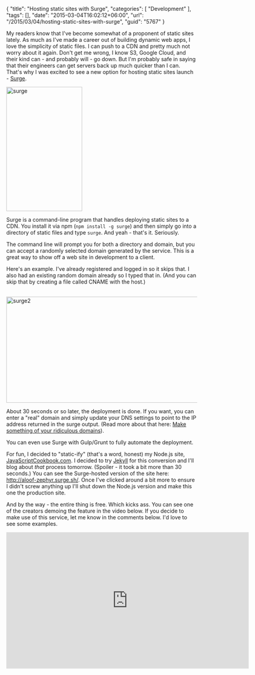 {
	"title": "Hosting static sites with Surge",
	"categories": [
		"Development"
	],
	"tags": [],
	"date": "2015-03-04T16:02:12+06:00",
	"url": "/2015/03/04/hosting-static-sites-with-surge",
	"guid": "5767"
}

My readers know that I've become somewhat of a proponent of static sites lately. As much as I've made a career out of building dynamic web apps, I love the simplicity of static files. I can push to a CDN and pretty much not worry about it again. Don't get me wrong, I know S3, Google Cloud, and their kind can - and probably will - go down. But I'm probably safe in saying that their engineers can get servers back up much quicker than I can. That's why I was excited to see a new option for hosting static sites launch - <a href="http://surge.sh">Surge</a>.

<!--more-->

<a href="http://www.raymondcamden.com/wp-content/uploads/2015/03/surge.png"><img src="https://static.raymondcamden.com/images/wp-content/uploads/2015/03/surge.png" alt="surge" width="200" height="328" class="alignleft size-full wp-image-5769" /></a>

Surge is a command-line program that handles deploying static sites to a CDN. You install it via npm (<code>npm install -g surge</code>) and then simply go into a directory of static files and type <code>surge</code>. And yeah - that's it. Seriously. 

The command line will prompt you for both a directory and domain, but you can accept a randomly selected domain generated by the service. This is a great way to show off a web site in development to a client.

Here's an example. I've already registered and logged in so it skips that. I also had an existing random domain already so I typed that in. (And you can skip that by creating a file called CNAME with the host.) 

<br clear="all">
<a href="http://www.raymondcamden.com/wp-content/uploads/2015/03/surge2.png"><img src="https://static.raymondcamden.com/images/wp-content/uploads/2015/03/surge2.png" alt="surge2" width="850" height="280" class="alignnone size-full wp-image-5768" /></a>

About 30 seconds or so later, the deployment is done. If you want, you can enter a "real" domain and simply update your DNS settings to point to the IP address returned in the surge output. (Read more about that here: <a href="https://medium.com/surge-sh/make-something-of-your-ridiculous-domains-bb26fadeb93c">Make something of your ridiculous domains</a>). 

You can even use Surge with Gulp/Grunt to fully automate the deployment. 

For fun, I decided to "static-ify" (that's a word, honest) my Node.js site, <a href="http://www.javascriptcookbook.com">JavaScriptCookbook.com</a>. I decided to try <a href="http://jekyllrb.com/">Jekyll</a> for this conversion and I'll blog about <i>that</i> process tomorrow. (Spoiler - it took a bit more than 30 seconds.) You can see the Surge-hosted version of the site here: <a href="http://aloof-zephyr.surge.sh/">http://aloof-zephyr.surge.sh/</a>. Once I've clicked around a bit more to ensure I didn't screw anything up I'll shut down the Node.js version and make this one the production site.

And by the way - the entire thing is free. Which kicks ass. You can see one of the creators demoing the feature in the video below. If you decide to make use of this service, let me know in the comments below. I'd love to see some examples.

<iframe width="640" height="360" src="https://www.youtube.com/embed/-EjdMvYPSVU?rel=0" frameborder="0" allowfullscreen></iframe>